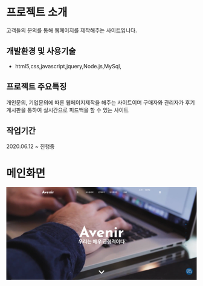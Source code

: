 # 프로젝트 소개
 고객들의 문의를 통해 웹페이지를 제작해주는 사이트입니다.
## 개발환경 및 사용기술
- html5,css,javascript,jquery,Node.js,MySql,
## 프로젝트 주요특징
개인문의, 기업문의에 따른 웹페이지제작을 해주는 사이트이며 구매자와 관리자가 후기게시판을 통하여 실시간으로 피드백을 할 수 있는 사이트
## 작업기간
2020.06.12 ~ 진행중
# 메인화면
![avenir메인화면](./Avenir/avenir.png)
